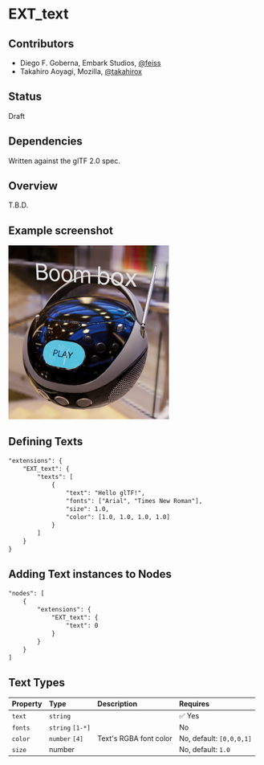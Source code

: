 # EXT\_text

## Contributors

* Diego F. Goberna, Embark Studios, [@feiss](https://github.com/feiss)
* Takahiro Aoyagi, Mozilla, [@takahirox](https://github.com/takahirox)

## Status

Draft

## Dependencies

Written against the glTF 2.0 spec.

## Overview

T.B.D.

## Example screenshot

<img src="./screenshot.png" alt="Example screenshot" width="320">

## Defining Texts

```
"extensions": {
    "EXT_text": {
        "texts": [
            {
                "text": "Hello glTF!",
                "fonts": ["Arial", "Times New Roman"],
                "size": 1.0,
                "color": [1.0, 1.0, 1.0, 1.0]
            }
        ]
    }
}
```

## Adding Text instances to Nodes

```
"nodes": [
    {
        "extensions": {
            "EXT_text": {
                "text": 0
            }
        }
    }
]
```

## Text Types

| Property | Type | Description | Requires |
|:------|:------|:------|:------|
| `text` | `string` | | :white_check_mark: Yes |
| `fonts` | `string` `[1-*]` | | No |
| `color` | `number` `[4]`| Text's RGBA font color | No, default: `[0,0,0,1]` |
| `size` | number| | No, default: `1.0` |
